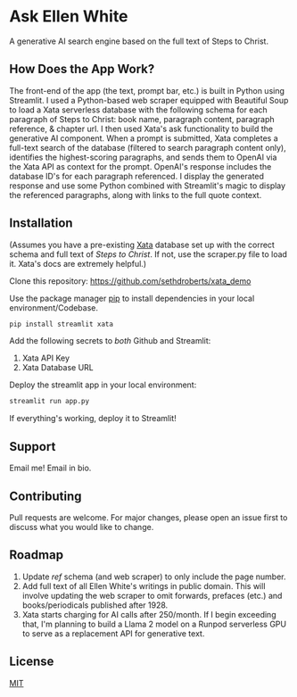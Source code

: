 # Ask Ellen White
A generative AI search engine based on the full text of Steps to Christ.

## How Does the App Work?
The front-end of the app (the text, prompt bar, etc.) is built in Python using Streamlit. I used a Python-based web scraper equipped with Beautiful Soup to load a Xata serverless database with the following schema for each paragraph of Steps to Christ: book name, paragraph content, paragraph reference, & chapter url. I then used Xata's ask functionality to build the generative AI component. When a prompt is submitted, Xata completes a full-text search of the database (filtered to search paragraph content only), identifies the highest-scoring paragraphs, and sends them to OpenAI via the Xata API as context for the prompt. OpenAI's response includes the database ID's for each paragraph referenced. I display the generated response and use some Python combined with Streamlit's magic to display the referenced paragraphs, along with links to the full quote context.

## Installation

(Assumes you have a pre-existing [Xata](https://xata.io/) database set up with the correct schema and full text of *Steps to Christ*. If not, use the scraper.py file to load it. Xata's docs are extremely helpful.)

Clone this repository: https://github.com/sethdroberts/xata_demo

Use the package manager [pip](https://pip.pypa.io/en/stable/) to install dependencies in your local environment/Codebase.

```bash
pip install streamlit xata
```

Add the following secrets to *both* Github and Streamlit:
1. Xata API Key
2. Xata Database URL

Deploy the streamlit app in your local environment:

```bash
streamlit run app.py
```

If everything's working, deploy it to Streamlit!

## Support
Email me! Email in bio.

## Contributing

Pull requests are welcome. For major changes, please open an issue first
to discuss what you would like to change.

## Roadmap
1. Update *ref* schema (and web scraper) to only include the page number.
2. Add full text of all Ellen White's writings in public domain. This will involve updating the web scraper to omit forwards, prefaces (etc.) and books/periodicals published after 1928.
3. Xata starts charging for AI calls after 250/month. If I begin exceeding that, I'm planning to build a Llama 2 model on a Runpod serverless GPU to serve as a replacement API for generative text.

## License

[MIT](https://choosealicense.com/licenses/mit/)